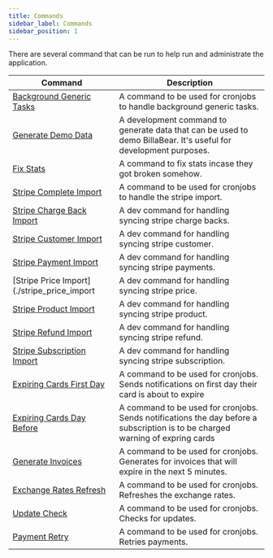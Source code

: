 ```yaml
---
title: Commands
sidebar_label: Commands
sidebar_position: 1
---
```

There are several command that can be run to help run and administrate the application. 

| Command | Description |
| --- | --- |
| [Background Generic Tasks](./background_generic) | A command to be used for cronjobs to handle background generic tasks. |
| [Generate Demo Data](./demo_data) | A development command to generate data that can be used to demo BillaBear. It's useful for development purposes. |
| [Fix Stats](./fix_stats) | A command to fix stats incase they got broken somehow. |
| [Stripe Complete Import](./stripe_complete_import) | A command to be used for cronjobs to handle the stripe import. |
| [Stripe Charge Back Import](./stripe_chargeback_import) | A dev command for handling syncing stripe charge backs.  |
| [Stripe Customer Import](./stripe_customer_import) | A dev command for handling syncing stripe customer.  |
| [Stripe Payment Import](./stripe_payments_import) | A dev command for handling syncing stripe payments.  |
| [Stripe Price Import](./stripe_price_import | A dev command for handling syncing stripe price.  |
| [Stripe Product Import](./stripe_product_import) | A dev command for handling syncing stripe product.  |
| [Stripe Refund Import](./stripe_refund_import) | A dev command for handling syncing stripe refund.  |
| [Stripe Subscription Import](./stripe_subscription_import) | A dev command for handling syncing stripe subscription.  |
| [Expiring Cards First Day](./expiring_cards_first_day) | A command to be used for cronjobs. Sends notifications on first day their card is about to expire |
| [Expiring Cards Day Before](./expiring_cards_day_before) | A command to be used for cronjobs. Sends notifications the day before a subscription is to be charged warning of expring cards |
| [Generate Invoices](./generate_invoices) | A command to be used for cronjobs. Generates for invoices that will expire in the next 5 minutes. |
| [Exchange Rates Refresh](./exchange_rates_refresh) | A command to be used for cronjobs. Refreshes the exchange rates. |
| [Update Check](./update_check) | A command to be used for cronjobs. Checks for updates. |
| [Payment Retry](payment_retries) | A command to be used for cronjobs. Retries payments. |